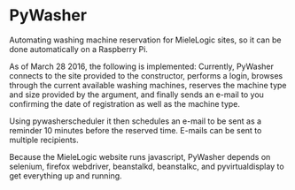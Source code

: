 # PyWasher
Automating washing machine reservation for MieleLogic sites, so it can be done automatically on a Raspberry Pi.

As of March 28 2016, the following is implemented:
Currently, PyWasher connects to the site provided to the constructor, performs a login, browses through the current available washing machines, reserves the machine type and size provided by the argument, and finally sends an e-mail to you confirming the date of registration as well as the machine type.

Using pywasherscheduler it then schedules an e-mail to be sent as a reminder 10 minutes before the reserved time. E-mails can be sent to multiple recipients.

Because the MieleLogic website runs javascript, PyWasher depends on selenium, firefox webdriver, beanstalkd, beanstalkc, and pyvirtualdisplay to get everything up and running.
